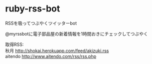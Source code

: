 ruby-rss-bot
============

RSSを吸ってつぶやくツイッターbot

@myrssbotに電子部品屋の新着情報を1時間おきにチェックしてつぶやく

取得RSS:  
秋月 http://shokai.herokuapp.com/feed/akizuki.rss  
aitendo http://www.aitendo.com/rss/rss.php
